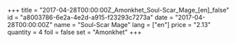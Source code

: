 +++
title = "2017-04-28T00:00:00Z_Amonkhet_Soul-Scar_Mage_[en]_false"
id = "a8003786-6e2a-4e2d-a915-f23293c7273a"
date = "2017-04-28T00:00:00Z"
name = "Soul-Scar Mage"
lang = ["en"]
price = "2.13"
quantity = 4
foil = false
set = "Amonkhet"
+++
